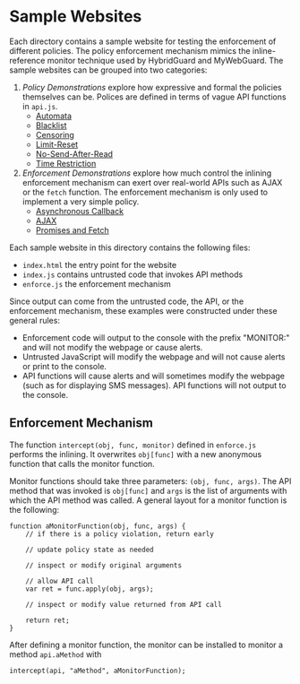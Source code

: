 # Sample Websites

Each directory contains a sample website for testing the enforcement of
different policies. The policy enforcement mechanism mimics the inline-reference
monitor technique used by HybridGuard and MyWebGuard. The sample websites can
be grouped into two categories:
 1. _Policy Demonstrations_ explore how expressive and formal the policies
    themselves can be. Polices are defined in terms of vague API functions
    in `api.js`.
    * [Automata](https://js-policy-enforcement.github.io/automata/index.html)
    * [Blacklist](https://js-policy-enforcement.github.io/blacklist/index.html)
    * [Censoring](https://js-policy-enforcement.github.io/censoring/index.html)
    * [Limit-Reset](https://js-policy-enforcement.github.io/limitreset/index.html)
    * [No-Send-After-Read](https://js-policy-enforcement.github.io/nosendafterread/index.html)
    * [Time Restriction](https://js-policy-enforcement.github.io/timerestriction/index.html)
 2. _Enforcement Demonstrations_ explore how much control the inlining
    enforcement mechanism can exert over real-world APIs such as AJAX or the
    `fetch` function. The enforcement mechanism is only used to implement a very
    simple policy.
    * [Asynchronous Callback](https://js-policy-enforcement.github.io/asynchronous/index.html)
    * [AJAX](https://js-policy-enforcement.github.io/ajaxmonitoring/index.html)
    * [Promises and Fetch](https://js-policy-enforcement.github.io/promises/index.html)


Each sample website in this directory contains the following files:
 * `index.html` the entry point for the website
 * `index.js` contains untrusted code that invokes API methods
 * `enforce.js` the enforcement mechanism

Since output can come from the untrusted code, the API, or the enforcement mechanism, these examples were constructed under these general rules:
 * Enforcement code will output to the console with the prefix "MONITOR:" and will not modify the webpage or cause alerts.
 * Untrusted JavaScript will modify the webpage and will not cause alerts or print to the console.
 * API functions will cause alerts and will sometimes modify the webpage (such as for displaying SMS messages). API functions   will not output to the console.

## Enforcement Mechanism
The function `intercept(obj, func, monitor)` defined in `enforce.js` performs the inlining. It overwrites `obj[func]` with a new anonymous function that calls the monitor function.

Monitor functions should take three parameters: `(obj, func, args)`. The API method that was invoked is `obj[func]` and `args` is the list of arguments with which the API method was called. A general layout for a monitor function is the following:

    function aMonitorFunction(obj, func, args) {
        // if there is a policy violation, return early

        // update policy state as needed

        // inspect or modify original arguments

        // allow API call
        var ret = func.apply(obj, args);

        // inspect or modify value returned from API call

        return ret;
    }

After defining a monitor function, the monitor can be installed to monitor a method `api.aMethod` with

    intercept(api, "aMethod", aMonitorFunction);
